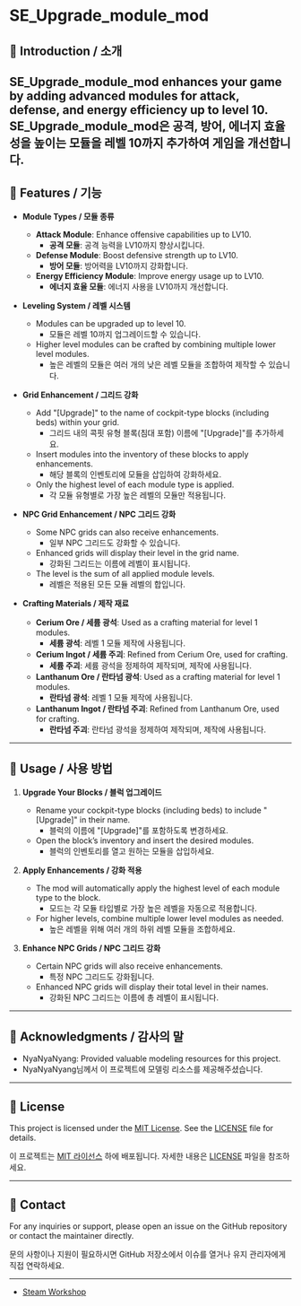 # SE_Upgrade_module_mod

## 📄 Introduction / 소개

**SE_Upgrade_module_mod** enhances your game by adding advanced modules for attack, defense, and energy efficiency up to level 10.
**SE_Upgrade_module_mod**은 공격, 방어, 에너지 효율성을 높이는 모듈을 레벨 10까지 추가하여 게임을 개선합니다.
---

## 🌟 Features / 기능

- **Module Types / 모듈 종류**
  - **Attack Module**: Enhance offensive capabilities up to LV10.
    - **공격 모듈**: 공격 능력을 LV10까지 향상시킵니다.
  - **Defense Module**: Boost defensive strength up to LV10.
    - **방어 모듈**: 방어력을 LV10까지 강화합니다.
  - **Energy Efficiency Module**: Improve energy usage up to LV10.
    - **에너지 효율 모듈**: 에너지 사용을 LV10까지 개선합니다.

- **Leveling System / 레벨 시스템**
  - Modules can be upgraded up to level 10.
    - 모듈은 레벨 10까지 업그레이드할 수 있습니다.
  - Higher level modules can be crafted by combining multiple lower level modules.
    - 높은 레벨의 모듈은 여러 개의 낮은 레벨 모듈을 조합하여 제작할 수 있습니다.

- **Grid Enhancement / 그리드 강화**
  - Add "[Upgrade]" to the name of cockpit-type blocks (including beds) within your grid.
    - 그리드 내의 콕핏 유형 블록(침대 포함) 이름에 "[Upgrade]"를 추가하세요.
  - Insert modules into the inventory of these blocks to apply enhancements.
    - 해당 블록의 인벤토리에 모듈을 삽입하여 강화하세요.
  - Only the highest level of each module type is applied.
    - 각 모듈 유형별로 가장 높은 레벨의 모듈만 적용됩니다.

- **NPC Grid Enhancement / NPC 그리드 강화**
  - Some NPC grids can also receive enhancements.
    - 일부 NPC 그리드도 강화할 수 있습니다.
  - Enhanced grids will display their level in the grid name.
    - 강화된 그리드는 이름에 레벨이 표시됩니다.
  - The level is the sum of all applied module levels.
    - 레벨은 적용된 모든 모듈 레벨의 합입니다.

- **Crafting Materials / 제작 재료**
  - **Cerium Ore / 세륨 광석**: Used as a crafting material for level 1 modules.
    - **세륨 광석**: 레벨 1 모듈 제작에 사용됩니다.
  - **Cerium Ingot / 세륨 주괴**: Refined from Cerium Ore, used for crafting.
    - **세륨 주괴**: 세륨 광석을 정제하여 제작되며, 제작에 사용됩니다.
  - **Lanthanum Ore / 란타넘 광석**: Used as a crafting material for level 1 modules.
    - **란타넘 광석**: 레벨 1 모듈 제작에 사용됩니다.
  - **Lanthanum Ingot / 란타넘 주괴**: Refined from Lanthanum Ore, used for crafting.
    - **란타넘 주괴**: 란타넘 광석을 정제하여 제작되며, 제작에 사용됩니다.

---

## 🚀 Usage / 사용 방법

1. **Upgrade Your Blocks / 블럭 업그레이드**
   - Rename your cockpit-type blocks (including beds) to include "[Upgrade]" in their name.
     - 블럭의 이름에 "[Upgrade]"를 포함하도록 변경하세요.
   - Open the block’s inventory and insert the desired modules.
     - 블럭의 인벤토리를 열고 원하는 모듈을 삽입하세요.

2. **Apply Enhancements / 강화 적용**
   - The mod will automatically apply the highest level of each module type to the block.
     - 모드는 각 모듈 타입별로 가장 높은 레벨을 자동으로 적용합니다.
   - For higher levels, combine multiple lower level modules as needed.
     - 높은 레벨을 위해 여러 개의 하위 레벨 모듈을 조합하세요.

3. **Enhance NPC Grids / NPC 그리드 강화**
   - Certain NPC grids will also receive enhancements.
     - 특정 NPC 그리드도 강화됩니다.
   - Enhanced NPC grids will display their total level in their names.
     - 강화된 NPC 그리드는 이름에 총 레벨이 표시됩니다.
---
## 🙌 Acknowledgments / 감사의 말
   - NyaNyaNyang: Provided valuable modeling resources for this project.
   - NyaNyaNyang님께서 이 프로젝트에 모델링 리소스를 제공해주셨습니다.
---


## 📜 License

This project is licensed under the [MIT License](LICENSE). See the [LICENSE](LICENSE) file for details.

이 프로젝트는 [MIT 라이선스](LICENSE) 하에 배포됩니다. 자세한 내용은 [LICENSE](LICENSE) 파일을 참조하세요.

---

## 📧 Contact

For any inquiries or support, please open an issue on the GitHub repository or contact the maintainer directly.

문의 사항이나 지원이 필요하시면 GitHub 저장소에서 이슈를 열거나 유지 관리자에게 직접 연락하세요.

---


- [Steam Workshop](https://steamcommunity.com/sharedfiles/filedetails/?id=3341019311)





